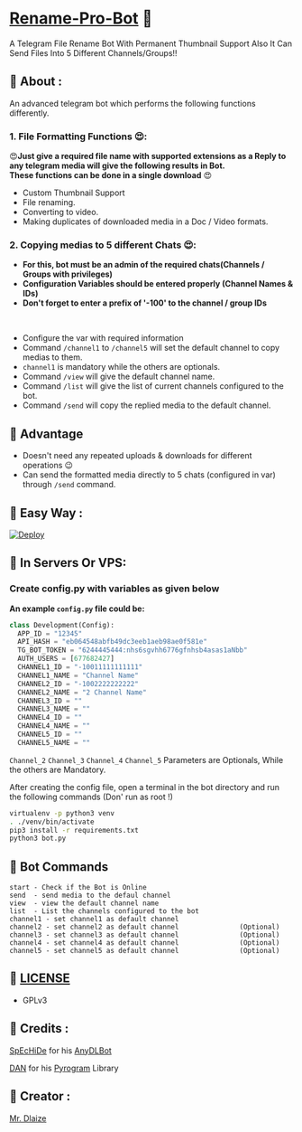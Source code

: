 
# [Rename-Pro-Bot](https://github.com/dakshkohli23/Rename-Pro-Bot) 🔮

A Telegram File Rename Bot With Permanent Thumbnail Support Also It Can Send Files Into 5 Different Channels/Groups!!


## 🔮 About :
An advanced telegram bot which performs the following functions differently.

### 1. File Formatting Functions 😍:

😍**Just give a required file name with supported extensions as a Reply to any telegram media will give the following
results in Bot.  
These functions can be done in a single download** 😍

- Custom Thumbnail Support
- File renaming.
- Converting to video.
- Making duplicates of downloaded media in a Doc / Video formats.  

### 2. Copying medias to 5 different Chats 😍:
- **For this, bot must be an admin of the required chats(Channels / Groups with privileges)**  
- **Configuration Variables should be entered properly (Channel Names & IDs)**  
- **Don't forget to enter a prefix of '-100' to the channel / group IDs**

<br />

- Configure the var with required information
- Command ```/channel1``` to ```/channel5``` will set the default channel to copy medias to them.
- ```channel1``` is mandatory while the others are optionals.
- Command ```/view``` will give the default channel name.
- Command ```/list``` will give the list of current channels configured to the bot.
- Command ```/send``` will copy the replied media to the default channel.

## 🔮 Advantage
- Doesn't need any repeated uploads & downloads for different operations 😉
- Can send the formatted media directly to 5 chats (configured in var) through ```/send``` command.

## 🔮 Easy Way :

[![Deploy](https://www.herokucdn.com/deploy/button.svg)](https://heroku.com/deploy?template=https://github.com/Kayxzy/Rename-Pro-Bot)

## 🔮 In Servers Or VPS:

### Create **config.py** with variables as given below

**An example `config.py` file could be:**

```python
class Development(Config):
  APP_ID = "12345"
  API_HASH = "eb064548abfb49dc3eeb1aeb98ae0f581e"
  TG_BOT_TOKEN = "6244445444:nhs6sgvhh6776gfnhsb4asas1aNbb"
  AUTH_USERS = [677682427]
  CHANNEL1_ID = "-10011111111111"                            
  CHANNEL1_NAME = "Channel Name"
  CHANNEL2_ID = "-1002222222222"
  CHANNEL2_NAME = "2 Channel Name"
  CHANNEL3_ID = ""
  CHANNEL3_NAME = ""
  CHANNEL4_ID = ""
  CHANNEL4_NAME = ""
  CHANNEL5_ID = ""
  CHANNEL5_NAME = ""
```
```Channel_2``` ```Channel_3``` ```Channel_4``` ```Channel_5``` Parameters are Optionals, While the others are Mandatory. 

After creating the config file, open a terminal in the bot directory and run the following commands (Don' run as root !)

```sh
virtualenv -p python3 venv
. ./venv/bin/activate
pip3 install -r requirements.txt
python3 bot.py
```
## 🔮 Bot Commands

```
start - Check if the Bot is Online
send  - send media to the defaul channel
view  - view the default channel name
list  - List the channels configured to the bot
channel1 - set channel1 as default channel
channel2 - set channel2 as default channel               (Optional)
channel3 - set channel3 as default channel               (Optional)
channel4 - set channel4 as default channel               (Optional)
channel5 - set channel5 as default channel               (Optional)
```

## 🔮 [LICENSE](https://choosealicense.com/licenses/gpl-3.0/)
- GPLv3

## 🔮 Credits :
[SpEcHiDe](https://github.com/SpEcHiDe) for his [AnyDLBot](https://github.com/SpEcHiDe/AnyDLBot)

[DAN](https://t.me/haskell) for his [Pyrogram](https://github.com/pyrogram/pyrogram) Library

## 🔮 Creator :

[Mr. Dlaize](https://t.me/Dlaize)
